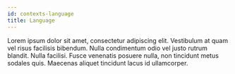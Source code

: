 ```yaml
---
id: contexts-language
title: Language
---
```

Lorem ipsum dolor sit amet, consectetur adipiscing elit. Vestibulum at quam vel risus facilisis bibendum. Nulla condimentum odio vel justo rutrum blandit. Nulla facilisi. Fusce venenatis posuere nulla, non tincidunt metus sodales quis. Maecenas aliquet tincidunt lacus id ullamcorper.
